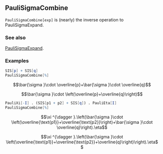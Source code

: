 ## PauliSigmaCombine

`PauliSigmaCombine[exp]`  is (nearly) the inverse operation to PauliSigmaExpand.

### See also

[PauliSigmaExpand](PauliSigmaExpand).

### Examples

```mathematica
SIS[p] + SIS[q]
PauliSigmaCombine[%]
```

$$\bar{\sigma }\cdot \overline{p}+\bar{\sigma }\cdot \overline{q}$$

$$\bar{\sigma }\cdot \left(\overline{p}+\overline{q}\right)$$

```mathematica
PauliXi[-I] . (SIS[p1 + p2] + SIS[q]) . PauliEta[I]
PauliSigmaCombine[%]
```

$$\xi ^{\dagger }.\left(\bar{\sigma }\cdot \left(\overline{\text{p1}}+\overline{\text{p2}}\right)+\bar{\sigma }\cdot \overline{q}\right).\eta$$

$$\xi ^{\dagger }.\left(\bar{\sigma }\cdot \left(\overline{\text{p1}}+\overline{\text{p2}}+\overline{q}\right)\right).\eta$$